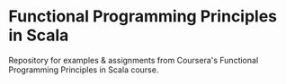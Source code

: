 # Functional Programming Principles in Scala
Repository for examples & assignments from Coursera's Functional Programming Principles in Scala course.
